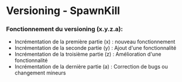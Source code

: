 Versioning - SpawnKill
=====================

### Fonctionnement du versioning (x.y.z.a):
- Incrémentation de la première partie (x) : nouveau fonctionnement
- Incrémentation de la seconde partie (y) : Ajout d'une fonctionnalité
- Incrémentation de la troisième partie (z) : Amélioration d'une fonctionnalité
- Incrémentation de la dernière partie (a) : Correction de bugs ou changement mineurs